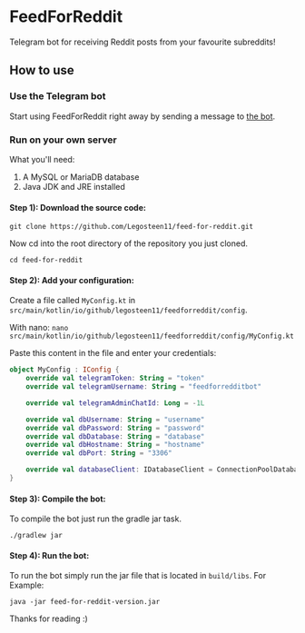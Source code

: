 # FeedForReddit
Telegram bot for receiving Reddit posts from your favourite subreddits!

## How to use
### Use the Telegram bot
Start using FeedForReddit right away by sending a message to [the bot](https://telegram.me/feedforredditbot).

### Run on your own server
What you'll need:
1. A MySQL or MariaDB database
2. Java JDK and JRE installed

#### Step 1): Download the source code:

`git clone https://github.com/Legosteen11/feed-for-reddit.git`

Now cd into the root directory of the repository you just cloned.

`cd feed-for-reddit`

#### Step 2): Add your configuration:

Create a file called `MyConfig.kt` in `src/main/kotlin/io/github/legosteen11/feedforreddit/config`.

With nano: `nano src/main/kotlin/io/github/legosteen11/feedforreddit/config/MyConfig.kt`

Paste this content in the file and enter your credentials:
```kotlin
object MyConfig : IConfig {
    override val telegramToken: String = "token"
    override val telegramUsername: String = "feedforredditbot"

    override val telegramAdminChatId: Long = -1L

    override val dbUsername: String = "username"
    override val dbPassword: String = "password"
    override val dbDatabase: String = "database"
    override val dbHostname: String = "hostname"
    override val dbPort: String = "3306"

    override val databaseClient: IDatabaseClient = ConnectionPoolDatabaseClient(dbHostname, dbUsername, dbPassword, dbDatabase)
}
```

#### Step 3): Compile the bot:
To compile the bot just run the gradle jar task.

`./gradlew jar`

#### Step 4): Run the bot:
To run the bot simply run the jar file that is located in `build/libs`.
For Example:

`java -jar feed-for-reddit-version.jar`

Thanks for reading :)
